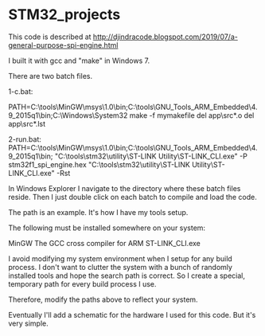 # STM32_projects

This code is described at http://djindracode.blogspot.com/2019/07/a-general-purpose-spi-engine.html

I built it with gcc and "make" in Windows 7.

There are two batch files.

1-c.bat:

  PATH=C:\tools\MinGW\msys\1.0\bin;C:\tools\GNU_Tools_ARM_Embedded\4.9_2015q1\bin;C:\Windows\System32
  make -f mymakefile
  del app\src\*.o
  del app\src\*.lst

2-run.bat:
  PATH=C:\tools\MinGW\msys\1.0\bin;C:\tools\GNU_Tools_ARM_Embedded\4.9_2015q1\bin;
  "C:\tools\stm32\utility\ST-LINK Utility\ST-LINK_CLI.exe"  -P stm32f1_spi_engine.hex
  "C:\tools\stm32\utility\ST-LINK Utility\ST-LINK_CLI.exe"  -Rst
  
In Windows Explorer I navigate to the directory where these batch files reside. Then I just double click on each batch to compile and load the code.

The path is an example. It's how I have my tools setup.

The following must be installed somewhere on your system:

  MinGW 
  The GCC cross compiler for ARM
  ST-LINK_CLI.exe

I avoid modifying my system environment when I setup for any build process. I don't want to clutter the system with a bunch of randomly installed tools and hope the search path is correct. So I create a special, temporary path for every build process I use.

Therefore, modify the paths above to reflect your system.

Eventually I'll add a schematic for the hardware I used for this code. But it's very simple.
